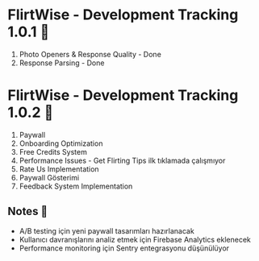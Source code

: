 # FlirtWise - Development Tracking 1.0.1 🎯

1. Photo Openers & Response Quality - Done
2. Response Parsing - Done

# FlirtWise - Development Tracking 1.0.2 🎯

1. Paywall
2. Onboarding Optimization
3. Free Credits System
4. Performance Issues - Get Flirting Tips ilk tıklamada çalışmıyor
5. Rate Us Implementation
6. Paywall Gösterimi
7. Feedback System Implementation

## Notes 📝

- A/B testing için yeni paywall tasarımları hazırlanacak
- Kullanıcı davranışlarını analiz etmek için Firebase Analytics eklenecek
- Performance monitoring için Sentry entegrasyonu düşünülüyor
